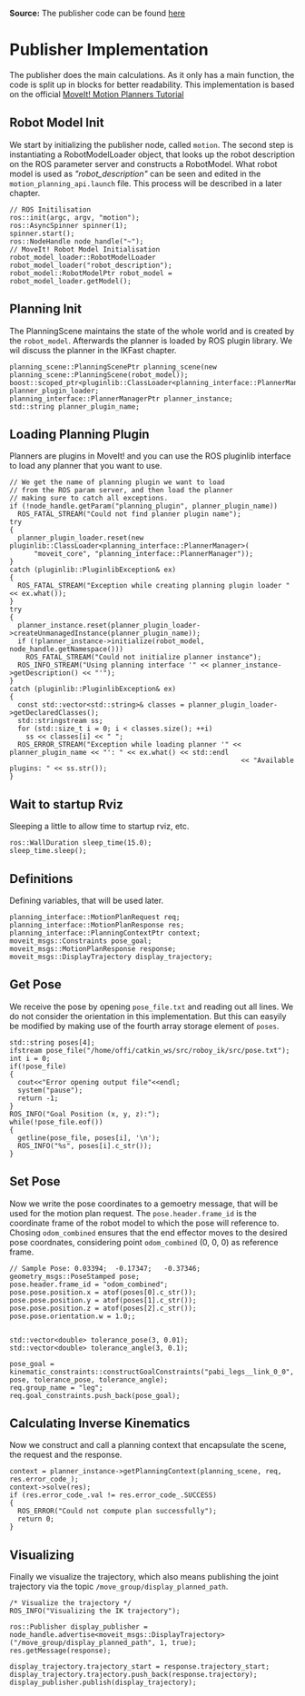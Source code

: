 **Source:** The publisher code can be found [here](https://github.com/poeffie/roboy_ik/tree/master/src)

# Publisher Implementation
The publisher does the main calculations. As it only has a main function, the code is split up in blocks for better readability. This implementation is based on the official [MoveIt! Motion Planners Tutorial](http://docs.ros.org/kinetic/api/moveit_tutorials/html/doc/pr2_tutorials/planning/src/doc/motion_planning_api_tutorial.html)

## Robot Model Init
We start by initializing the publisher node, called `motion`. The second step is instantiating a RobotModelLoader object, that looks up the robot description on the ROS parameter server and constructs a RobotModel. What robot model is used as *"robot_description"* can be seen and edited in the `motion_planning_api.launch` file. This process will be described in a later chapter.
```	
// ROS Initilisation
ros::init(argc, argv, "motion");
ros::AsyncSpinner spinner(1);
spinner.start();
ros::NodeHandle node_handle("~");
// MoveIt! Robot Model Initialisation
robot_model_loader::RobotModelLoader robot_model_loader("robot_description");
robot_model::RobotModelPtr robot_model = robot_model_loader.getModel();
```

## Planning Init
The PlanningScene maintains the state of the whole world and is created by the `robot_model`. Afterwards the planner is loaded by ROS plugin library. We wil discuss the planner in the IKFast chapter.
``` 
planning_scene::PlanningScenePtr planning_scene(new planning_scene::PlanningScene(robot_model));
boost::scoped_ptr<pluginlib::ClassLoader<planning_interface::PlannerManager>> planner_plugin_loader;
planning_interface::PlannerManagerPtr planner_instance;
std::string planner_plugin_name;
```

## Loading Planning Plugin
Planners are plugins in MoveIt! and you can use the ROS pluginlib interface to load any planner that you want to use.
```
// We get the name of planning plugin we want to load
// from the ROS param server, and then load the planner
// making sure to catch all exceptions.
if (!node_handle.getParam("planning_plugin", planner_plugin_name))
  ROS_FATAL_STREAM("Could not find planner plugin name");
try
{
  planner_plugin_loader.reset(new pluginlib::ClassLoader<planning_interface::PlannerManager>(
      "moveit_core", "planning_interface::PlannerManager"));
}
catch (pluginlib::PluginlibException& ex)
{
  ROS_FATAL_STREAM("Exception while creating planning plugin loader " << ex.what());
}
try
{
  planner_instance.reset(planner_plugin_loader->createUnmanagedInstance(planner_plugin_name));
  if (!planner_instance->initialize(robot_model, node_handle.getNamespace()))
    ROS_FATAL_STREAM("Could not initialize planner instance");
  ROS_INFO_STREAM("Using planning interface '" << planner_instance->getDescription() << "'");
}
catch (pluginlib::PluginlibException& ex)
{
  const std::vector<std::string>& classes = planner_plugin_loader->getDeclaredClasses();
  std::stringstream ss;
  for (std::size_t i = 0; i < classes.size(); ++i)
    ss << classes[i] << " ";
  ROS_ERROR_STREAM("Exception while loading planner '" << planner_plugin_name << "': " << ex.what() << std::endl
                                                         << "Available plugins: " << ss.str());
}
```

## Wait to startup Rviz
Sleeping a little to allow time to startup rviz, etc.
```
ros::WallDuration sleep_time(15.0);
sleep_time.sleep();
```

## Definitions
Defining variables, that will be used later.
```
planning_interface::MotionPlanRequest req;
planning_interface::MotionPlanResponse res;
planning_interface::PlanningContextPtr context;
moveit_msgs::Constraints pose_goal;
moveit_msgs::MotionPlanResponse response;
moveit_msgs::DisplayTrajectory display_trajectory;
```

## Get Pose
We receive the pose by opening `pose_file.txt` and reading out all lines. We do not consider the orientation in this implementation. But this can easyily be modified by making use of the fourth array storage element of `poses`.
``` 
std::string poses[4];
ifstream pose_file("/home/offi/catkin_ws/src/roboy_ik/src/pose.txt");
int i = 0;
if(!pose_file) 
{
  cout<<"Error opening output file"<<endl;
  system("pause");
  return -1;
}
ROS_INFO("Goal Position (x, y, z):");
while(!pose_file.eof())
{
  getline(pose_file, poses[i], '\n');
  ROS_INFO("%s", poses[i].c_str());
}
```

## Set Pose
Now we write the pose coordinates to a gemoetry message, that will be used for the motion plan request. The `pose.header.frame_id` is the coordinate frame of the robot model to which the pose will reference to. Chosing `odom_combined` ensures that the end effector moves to the desired pose coordnates, considering point `odom_combined` (0, 0, 0) as reference frame.
```
// Sample Pose: 0.03394;  -0.17347;   -0.37346;
geometry_msgs::PoseStamped pose;
pose.header.frame_id = "odom_combined";
pose.pose.position.x = atof(poses[0].c_str());
pose.pose.position.y = atof(poses[1].c_str());
pose.pose.position.z = atof(poses[2].c_str());
pose.pose.orientation.w = 1.0;;


std::vector<double> tolerance_pose(3, 0.01);
std::vector<double> tolerance_angle(3, 0.1);
 
pose_goal = kinematic_constraints::constructGoalConstraints("pabi_legs__link_0_0", pose, tolerance_pose, tolerance_angle);
req.group_name = "leg";
req.goal_constraints.push_back(pose_goal);
```
  
## Calculating Inverse Kinematics
Now we construct and call a planning context that encapsulate the scene, the request and the response.
```
context = planner_instance->getPlanningContext(planning_scene, req, res.error_code_);
context->solve(res);
if (res.error_code_.val != res.error_code_.SUCCESS)
{
  ROS_ERROR("Could not compute plan successfully");
  return 0;
}
```

## Visualizing
Finally we visualize the trajectory, which also means publishing the joint trajectory via the topic `/move_group/display_planned_path`.
```
/* Visualize the trajectory */
ROS_INFO("Visualizing the IK trajectory");
  
ros::Publisher display_publisher = node_handle.advertise<moveit_msgs::DisplayTrajectory>("/move_group/display_planned_path", 1, true);
res.getMessage(response);

display_trajectory.trajectory_start = response.trajectory_start;
display_trajectory.trajectory.push_back(response.trajectory);
display_publisher.publish(display_trajectory);
```

